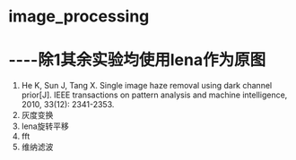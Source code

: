 # image_processing
# ----除1其余实验均使用lena作为原图
1. He K, Sun J, Tang X. Single image haze removal using dark channel prior[J]. IEEE transactions on pattern analysis and machine intelligence, 2010, 33(12): 2341-2353.
2. 灰度变换
3. lena旋转平移
4. fft
5. 维纳滤波
